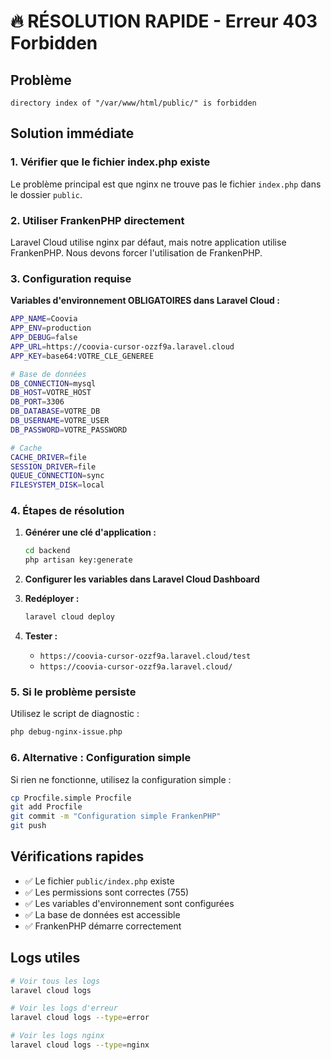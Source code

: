 # 🔥 RÉSOLUTION RAPIDE - Erreur 403 Forbidden

## Problème
```
directory index of "/var/www/html/public/" is forbidden
```

## Solution immédiate

### 1. Vérifier que le fichier index.php existe
Le problème principal est que nginx ne trouve pas le fichier `index.php` dans le dossier `public`.

### 2. Utiliser FrankenPHP directement
Laravel Cloud utilise nginx par défaut, mais notre application utilise FrankenPHP. Nous devons forcer l'utilisation de FrankenPHP.

### 3. Configuration requise

**Variables d'environnement OBLIGATOIRES dans Laravel Cloud :**

```bash
APP_NAME=Coovia
APP_ENV=production
APP_DEBUG=false
APP_URL=https://coovia-cursor-ozzf9a.laravel.cloud
APP_KEY=base64:VOTRE_CLE_GENEREE

# Base de données
DB_CONNECTION=mysql
DB_HOST=VOTRE_HOST
DB_PORT=3306
DB_DATABASE=VOTRE_DB
DB_USERNAME=VOTRE_USER
DB_PASSWORD=VOTRE_PASSWORD

# Cache
CACHE_DRIVER=file
SESSION_DRIVER=file
QUEUE_CONNECTION=sync
FILESYSTEM_DISK=local
```

### 4. Étapes de résolution

1. **Générer une clé d'application :**
   ```bash
   cd backend
   php artisan key:generate
   ```

2. **Configurer les variables dans Laravel Cloud Dashboard**

3. **Redéployer :**
   ```bash
   laravel cloud deploy
   ```

4. **Tester :**
   - `https://coovia-cursor-ozzf9a.laravel.cloud/test`
   - `https://coovia-cursor-ozzf9a.laravel.cloud/`

### 5. Si le problème persiste

Utilisez le script de diagnostic :
```bash
php debug-nginx-issue.php
```

### 6. Alternative : Configuration simple

Si rien ne fonctionne, utilisez la configuration simple :
```bash
cp Procfile.simple Procfile
git add Procfile
git commit -m "Configuration simple FrankenPHP"
git push
```

## Vérifications rapides

- ✅ Le fichier `public/index.php` existe
- ✅ Les permissions sont correctes (755)
- ✅ Les variables d'environnement sont configurées
- ✅ La base de données est accessible
- ✅ FrankenPHP démarre correctement

## Logs utiles

```bash
# Voir tous les logs
laravel cloud logs

# Voir les logs d'erreur
laravel cloud logs --type=error

# Voir les logs nginx
laravel cloud logs --type=nginx
```
